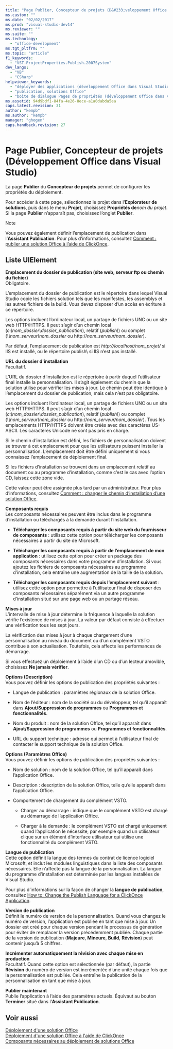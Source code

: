 ```yaml
---
title: "Page Publier, Concepteur de projets (D&#233;veloppement Office dans Visual Studio) | Microsoft Docs"
ms.custom: ""
ms.date: "02/02/2017"
ms.prod: "visual-studio-dev14"
ms.reviewer: ""
ms.suite: ""
ms.technology: 
  - "office-development"
ms.tgt_pltfrm: ""
ms.topic: "article"
f1_keywords: 
  - "VST.ProjectProperties.Publish.2007System"
dev_langs: 
  - "VB"
  - "CSharp"
helpviewer_keywords: 
  - "déployer des applications (développement Office dans Visual Studio)"
  - "publication, solutions Office"
  - "boîte de dialogue Pages de propriétés (développement Office dans Visual Studio)"
ms.assetid: 94d9bdf1-84fa-4e26-8ece-a1a0dabda5ea
caps.latest.revision: 31
author: "kempb"
ms.author: "kempb"
manager: "ghogen"
caps.handback.revision: 27
---
```

# Page Publier, Concepteur de projets (D&#233;veloppement Office dans Visual Studio)
  La page **Publier** du **Concepteur de projets** permet de configurer les propriétés du déploiement.  
  
 Pour accéder à cette page, sélectionnez le projet dans l’**Explorateur de solutions**, puis dans le menu **Projet**, choisissez **Propriétés de***nom du projet*. Si la page **Publier** n’apparaît pas, choisissez l’onglet **Publier**.  
  
> [!NOTE]  
>  Vous pouvez également définir l’emplacement de publication dans l’**Assistant Publication**. Pour plus d’informations, consultez [Comment : publier une solution Office à l’aide de ClickOnce](http://msdn.microsoft.com/fr-fr/2b6c247e-bc04-4ce4-bb64-c4e79bb3d5b8).  
  
## Liste UIElement  
 **Emplacement du dossier de publication \(site web, serveur ftp ou chemin du fichier\)**  
 Obligatoire.  
  
 L’emplacement du dossier de publication est le répertoire dans lequel Visual Studio copie les fichiers solution tels que les manifestes, les assemblys et les autres fichiers de la build. Vous devez disposer d’un accès en écriture à ce répertoire.  
  
 Les options incluent l’ordinateur local, un partage de fichiers UNC ou un site web HTTP\/HTTPS. Il peut s’agir d’un chemin local \(*c:\\nom\_dossier\\dossier\_publication*\), relatif \(*publish\\*\) ou complet \(*\\\\nom\_serveur\\nom\_dossier* ou http:\/\/*nom\_serveur\/nom\_dossier*\).  
  
 Par défaut, l’emplacement de publication est *http:\/\/localhost\/nom\_projet\/* si IIS est installé, ou le répertoire publish\\ si IIS n’est pas installé.  
  
 **URL du dossier d'installation**  
 Facultatif.  
  
 L’URL du dossier d’installation est le répertoire à partir duquel l’utilisateur final installe la personnalisation. Il s’agit également du chemin que la solution utilise pour vérifier les mises à jour. Le chemin peut être identique à l’emplacement du dossier de publication, mais cela n’est pas obligatoire.  
  
 Les options incluent l’ordinateur local, un partage de fichiers UNC ou un site web HTTP\/HTTPS. Il peut s’agir d’un chemin local \(*c:\\nom\_dossier\\dossier\_publication*\), relatif \(*publish\\*\) ou complet \(*\\\\nom\_serveur\\nom\_dossier* ou http:\/\/*nom\_serveur\/nom\_dossier*\). Tous les emplacements HTTP\/HTTPS doivent être créés avec des caractères US\-ASCII. Les caractères Unicode ne sont pas pris en charge.  
  
 Si le chemin d’installation est défini, les fichiers de personnalisation doivent se trouver à cet emplacement pour que les utilisateurs puissent installer la personnalisation. L’emplacement doit être défini uniquement si vous connaissez l’emplacement de déploiement final.  
  
 Si les fichiers d’installation se trouvent dans un emplacement relatif au document ou au programme d’installation, comme c’est le cas avec l’option CD, laissez cette zone vide.  
  
 Cette valeur peut être assignée plus tard par un administrateur. Pour plus d’informations, consultez [Comment : changer le chemin d’installation d’une solution Office](http://msdn.microsoft.com/fr-fr/d0eaa07b-2d72-4902-899f-2f9fb165b8fd).  
  
 **Composants requis**  
 Les composants nécessaires peuvent être inclus dans le programme d’installation ou téléchargés à la demande durant l’installation.  
  
-   **Télécharger les composants requis à partir du site web du fournisseur de composants** : utilisez cette option pour télécharger les composants nécessaires à partir du site de Microsoft.  
  
-   **Télécharger les composants requis à partir de l’emplacement de mon application** : utilisez cette option pour créer un package des composants nécessaires dans votre programme d’installation. Si vous ajoutez les fichiers de composants nécessaires au programme d’installation, cela entraîne une augmentation de la taille de la solution.  
  
-   **Télécharger les composants requis depuis l’emplacement suivant** : utilisez cette option pour permettre à l’utilisateur final de disposer des composants nécessaires séparément via un autre programme d’installation situé sur une page web ou un partage réseau.  
  
 **Mises à jour**  
 L’intervalle de mise à jour détermine la fréquence à laquelle la solution vérifie l’existence de mises à jour. La valeur par défaut consiste à effectuer une vérification tous les sept jours.  
  
 La vérification des mises à jour à chaque chargement d’une personnalisation au niveau du document ou d’un complément VSTO contribue à son actualisation. Toutefois, cela affecte les performances de démarrage.  
  
 Si vous effectuez un déploiement à l’aide d’un CD ou d’un lecteur amovible, choisissez **Ne jamais vérifier**.  
  
 **Options \(Description\)**  
 Vous pouvez définir les options de publication des propriétés suivantes :  
  
-   Langue de publication : paramètres régionaux de la solution Office.  
  
-   Nom de l’éditeur : nom de la société ou du développeur, tel qu’il apparaît dans **Ajout\/Suppression de programmes** ou **Programmes et fonctionnalités**.  
  
-   Nom du produit : nom de la solution Office, tel qu’il apparaît dans **Ajout\/Suppression de programmes** ou **Programmes et fonctionnalités**.  
  
-   URL du support technique : adresse qui permet à l’utilisateur final de contacter le support technique de la solution Office.  
  
 **Options \(Paramètres Office\)**  
 Vous pouvez définir les options de publication des propriétés suivantes :  
  
-   Nom de solution : nom de la solution Office, tel qu’il apparaît dans l’application Office.  
  
-   Description : description de la solution Office, telle qu’elle apparaît dans l’application Office.  
  
-   Comportement de chargement du complément VSTO.  
  
    -   Charger au démarrage : indique que le complément VSTO est chargé au démarrage de l’application Office.  
  
    -   Charger à la demande : le complément VSTO est chargé uniquement quand l’application le nécessite, par exemple quand un utilisateur clique sur un élément d’interface utilisateur qui utilise une fonctionnalité du complément VSTO.  
  
 **Langue de publication**  
 Cette option définit la langue des termes du contrat de licence logiciel Microsoft, et inclut les modules linguistiques dans la liste des composants nécessaires. Elle n’affecte pas la langue de la personnalisation. La langue du programme d’installation est déterminée par les langues installées de Visual Studio.  
  
 Pour plus d’informations sur la façon de changer la **langue de publication**, consultez [How to: Change the Publish Language for a ClickOnce Application](../Topic/How%20to:%20Change%20the%20Publish%20Language%20for%20a%20ClickOnce%20Application.md).  
  
 **Version de publication**  
 Définit le numéro de version de la personnalisation. Quand vous changez le numéro de version, l’application est publiée en tant que mise à jour. Un dossier est créé pour chaque version pendant le processus de génération pour éviter de remplacer la version précédemment publiée. Chaque partie de la version de publication \(**Majeure**, **Mineure**, **Build**, **Révision**\) peut contenir jusqu’à 5 chiffres.  
  
 **Incrémenter automatiquement la révision avec chaque mise en production**  
 Facultatif. Quand cette option est sélectionnée \(par défaut\), la partie **Révision** du numéro de version est incrémentée d’une unité chaque fois que la personnalisation est publiée. Cela entraîne la publication de la personnalisation en tant que mise à jour.  
  
 **Publier maintenant**  
 Publie l’application à l’aide des paramètres actuels. Équivaut au bouton **Terminer** situé dans l’**Assistant Publication**.  
  
## Voir aussi  
 [Déploiement d'une solution Office](../vsto/deploying-an-office-solution.md)   
 [Déploiement d'une solution Office à l'aide de ClickOnce](../vsto/deploying-an-office-solution-by-using-clickonce.md)   
 [Composants nécessaires au déploiement de solutions Office](http://msdn.microsoft.com/fr-fr/9f672809-43a3-40a1-9057-397ce3b5126e)  
  
  